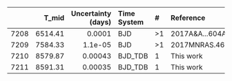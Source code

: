 |      |   T_mid |   Uncertainty (days) | Time System   | #   | Reference           |
|-----:|--------:|---------------------:|:--------------|:----|:--------------------|
| 7208 | 6514.41 |              0.0001  | BJD           | >1  | 2017A&A...604A.110A |
| 7209 | 7584.33 |              1.1e-05 | BJD           | >1  | 2017MNRAS.469.1622M |
| 7210 | 8579.87 |              0.00043 | BJD_TDB       | 1   | This work           |
| 7211 | 8591.31 |              0.00035 | BJD_TDB       | 1   | This work           |